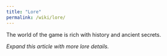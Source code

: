 ```yaml
---
title: "Lore"
permalink: /wiki/lore/
---
```


The world of the game is rich with history and ancient secrets.

*Expand this article with more lore details.* 